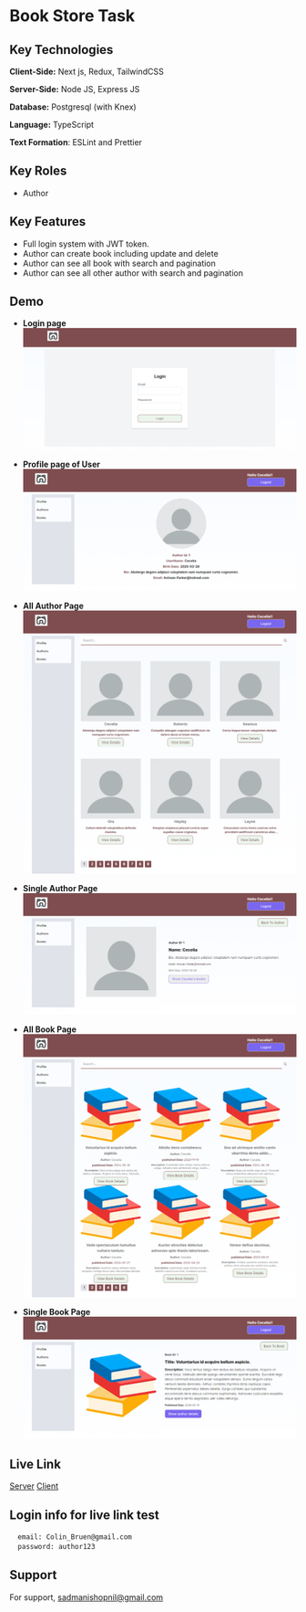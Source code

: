 # Book Store Task

## Key Technologies

**Client-Side:** Next js, Redux, TailwindCSS

**Server-Side:** Node JS, Express JS

**Database:** Postgresql (with Knex)

**Language:** TypeScript

**Text Formation**: ESLint and Prettier

## Key Roles

- Author

## Key Features

- Full login system with JWT token.
- Author can create book including update and delete
- Author can see all book with search and pagination
- Author can see all other author with search and pagination

## Demo

- **Login page**
  <img src = "view/public/doc/demo/loginFormPage.png"  >

- **Profile page of User**
  <img src = "view/public/doc/demo/profilePageOne.png"  >

- **All Author Page**
  <img src = "view/public/doc/demo/all-author-page.png"  >

- **Single Author Page**
  <img src = "view/public/doc/demo/single-author-page.png"  >

- **All Book Page**
  <img src = "view/public/doc/demo/all-book-page.png"  >

- **Single Book Page**
  <img src = "view/public/doc/demo/single-book-page.png"  >

## Live Link

[Server](https://m360ict-book-library-task.onrender.com/api/v1)
[Client](https://m360ict-book-library-task.vercel.app/)

## Login info for live link test

```bash
  email: Colin_Bruen@gmail.com
  password: author123
```

## Support

For support, sadmanishopnil@gmail.com
